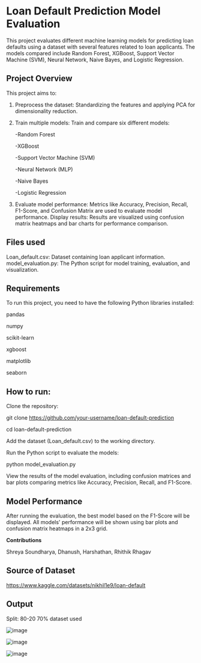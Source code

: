 # **Loan Default Prediction Model Evaluation**

This project evaluates different machine learning models for predicting loan defaults using a dataset with several features related to loan applicants. The models compared include Random Forest, XGBoost, Support Vector Machine (SVM), Neural Network, Naive Bayes, and Logistic Regression.

## **Project Overview**

This project aims to:

1. Preprocess the dataset: Standardizing the features and applying PCA for dimensionality reduction.

2. Train multiple models: Train and compare six different models:
   
   -Random Forest
   
   -XGBoost
   
   -Support Vector Machine (SVM)
   
   -Neural Network (MLP)
   
   -Naive Bayes
   
   -Logistic Regression

4. Evaluate model performance: Metrics like Accuracy, Precision, Recall, F1-Score, and Confusion Matrix are used to evaluate model performance.
Display results: Results are visualized using confusion matrix heatmaps and bar charts for performance comparison.

## **Files used**

Loan_default.csv: Dataset containing loan applicant information.
model_evaluation.py: The Python script for model training, evaluation, and visualization.

## **Requirements**

To run this project, you need to have the following Python libraries installed:

pandas

numpy

scikit-learn

xgboost

matplotlib

seaborn

## **How to run:**

Clone the repository:

git clone https://github.com/your-username/loan-default-prediction

cd loan-default-prediction

Add the dataset (Loan_default.csv) to the working directory.

Run the Python script to evaluate the models:

python model_evaluation.py

View the results of the model evaluation, including confusion matrices and bar plots comparing metrics like Accuracy, Precision, Recall, and F1-Score.

## **Model Performance**

After running the evaluation, the best model based on the F1-Score will be displayed. All models' performance will be shown using bar plots and confusion matrix heatmaps in a 2x3 grid.

**Contributions**

Shreya Soundharya, Dhanush, Harshathan, Rhithik Rhagav

## **Source of Dataset**
https://www.kaggle.com/datasets/nikhil1e9/loan-default

## **Output**

Split: 80-20
70% dataset used

![image](https://github.com/user-attachments/assets/5a4eedc5-4869-4642-8da9-f4585b619d1c)

![image](https://github.com/user-attachments/assets/1e5382e7-b143-4a19-a82f-440f61d3f730)

![image](https://github.com/user-attachments/assets/fa25d703-1283-48f6-93c5-927772a7df0c)




